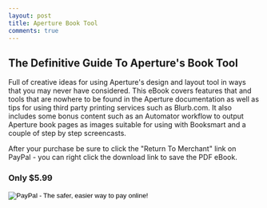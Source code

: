 ```yaml
---
layout: post
title: Aperture Book Tool
comments: true
---
```

<h2>The Definitive Guide To Aperture's Book Tool</h2>
Full of creative ideas for using Aperture's design and layout tool in ways that you may never have considered. This eBook covers features that and tools that are nowhere to be found in the Aperture documentation as well as tips for using third party printing services such as Blurb.com. It also includes some bonus content such as an Automator workflow to output Aperture book pages as images suitable for using with Booksmart and a couple of step by step screencasts.

After your purchase be sure to click the "Return To Merchant" link on PayPal - you can right click the download link to save the PDF eBook.
<h3>Only $5.99</h3>

<form action="https://www.paypal.com/cgi-bin/webscr" method="post">
<input type="hidden" name="cmd" value="_s-xclick">
<input type="hidden" name="hosted_button_id" value="HFTZC4XGEYE52">
<input type="image" src="https://www.paypal.com/en_US/i/btn/btn_buynowCC_LG.gif" border="0" name="submit" alt="PayPal - The safer, easier way to pay online!">
<img alt="" border="0" src="https://www.paypal.com/en_US/i/scr/pixel.gif" width="1" height="1">
</form>
